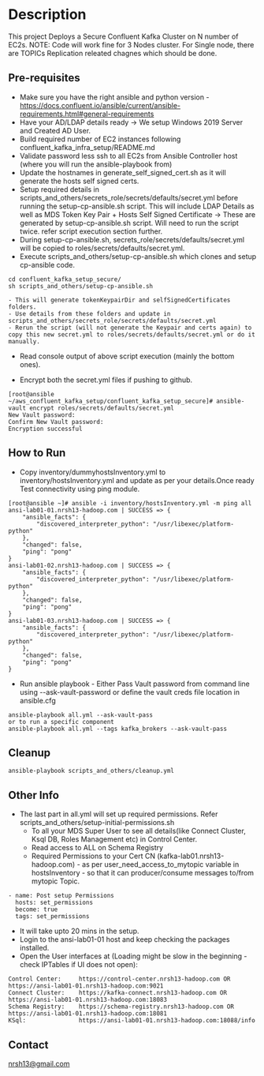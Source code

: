# Description

This project Deploys a Secure Confluent Kafka Cluster on N number of EC2s. NOTE: Code will work fine for 3 Nodes cluster. For Single node, there are TOPICs Replication releated chagnes which should be done.

## Pre-requisites

- Make sure you have the right ansible and python version - https://docs.confluent.io/ansible/current/ansible-requirements.html#general-requirements
- Have your AD/LDAP details ready -> We setup Windows 2019 Server and Created AD User.
- Build required number of EC2 instances following confluent_kafka_infra_setup/README.md
- Validate password less ssh to all EC2s from Ansible Controller host (where you will run the ansible-playbook from)
- Update the hostnames in generate_self_signed_cert.sh as it will generate the hosts self signed certs.
- Setup required details in scripts_and_others/secrets_role/secrets/defaults/secret.yml before running the setup-cp-ansible.sh script. This will include LDAP Details as well as MDS Token Key Pair + Hosts Self Signed Certificate -> These are generated by setup-cp-ansible.sh script. Will need to run the script twice. refer script execution section further.
- During setup-cp-ansible.sh, secrets_role/secrets/defaults/secret.yml will be copied to roles/secrets/defaults/secret.yml.
- Execute scripts_and_others/setup-cp-ansible.sh which clones and setup cp-ansible code.
```
cd confluent_kafka_setup_secure/
sh scripts_and_others/setup-cp-ansible.sh

- This will generate tokenKeypairDir and selfSignedCertificates folders. 
- Use details from these folders and update in scripts_and_others/secrets_role/secrets/defaults/secret.yml
- Rerun the script (will not generate the Keypair and certs again) to copy this new secret.yml to roles/secrets/defaults/secret.yml or do it manually.
```
- Read console output of above script execution (mainly the bottom ones).

- Encrypt both the secret.yml files if pushing to github.
```
[root@ansible ~/aws_confluent_kafka_setup/confluent_kafka_setup_secure]# ansible-vault encrypt roles/secrets/defaults/secret.yml
New Vault password:
Confirm New Vault password:
Encryption successful
```

## How to Run 

- Copy inventory/dummyhostsInventory.yml to inventory/hostsInventory.yml and update as per your details.Once ready Test connectivity using ping module.

```
[root@ansible ~]# ansible -i inventory/hostsInventory.yml -m ping all
ansi-lab01-01.nrsh13-hadoop.com | SUCCESS => {
    "ansible_facts": {
        "discovered_interpreter_python": "/usr/libexec/platform-python"
    },
    "changed": false,
    "ping": "pong"
}
ansi-lab01-02.nrsh13-hadoop.com | SUCCESS => {
    "ansible_facts": {
        "discovered_interpreter_python": "/usr/libexec/platform-python"
    },
    "changed": false,
    "ping": "pong"
}
ansi-lab01-03.nrsh13-hadoop.com | SUCCESS => {
    "ansible_facts": {
        "discovered_interpreter_python": "/usr/libexec/platform-python"
    },
    "changed": false,
    "ping": "pong"
}
```

- Run ansible playbook - Either Pass Vault password from command line using --ask-vault-password or define the vault creds file location in ansible.cfg
```
ansible-playbook all.yml --ask-vault-pass
or to run a specific component
ansible-playbook all.yml --tags kafka_brokers --ask-vault-pass
```


## Cleanup
```
ansible-playbook scripts_and_others/cleanup.yml
```


## Other Info
- The last part in all.yml will set up required permissions. Refer scripts_and_others/setup-initial-permissions.sh
    - To all your MDS Super User to see all details(like Connect Cluster, Ksql DB, Roles Management etc) in Control Center.
    - Read access to ALL on Schema Registry
    - Required Permissions to your Cert CN (kafka-lab01.nrsh13-hadoop.com) - as per user_need_access_to_mytopic variable in hostsInventory - so that it can producer/consume messages to/from mytopic Topic.
```
- name: Post setup Permissions
  hosts: set_permissions
  become: true
  tags: set_permissions
```
- It will take upto 20 mins in the setup.
- Login to the ansi-lab01-01 host and keep checking the packages installed.
- Open the User interfaces at (Loading might be slow in the beginning - check IPTables if UI does not open):
```
Control Center:		https://control-center.nrsh13-hadoop.com OR https://ansi-lab01-01.nrsh13-hadoop.com:9021
Connect Cluster: 	https://kafka-connect.nrsh13-hadoop.com OR https://ansi-lab01-01.nrsh13-hadoop.com:18083
Schema Registry: 	https://schema-registry.nrsh13-hadoop.com OR https://ansi-lab01-01.nrsh13-hadoop.com:18081
KSql:               https://ansi-lab01-01.nrsh13-hadoop.com:18088/info
```


## Contact
nrsh13@gmail.com